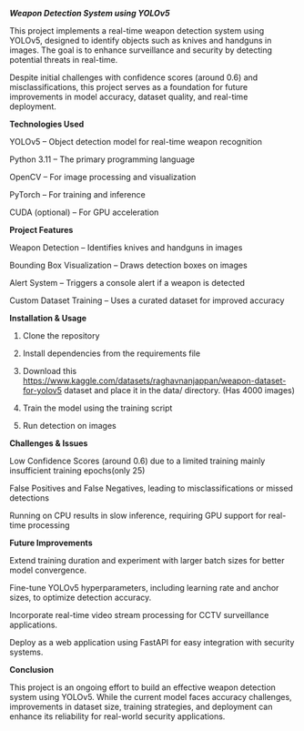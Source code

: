 ***Weapon Detection System using YOLOv5***

This project implements a real-time weapon detection system using YOLOv5, designed to identify objects such as knives and handguns in images. The goal is to enhance surveillance and security by detecting potential threats in real-time.

Despite initial challenges with confidence scores (around 0.6) and misclassifications, this project serves as a foundation for future improvements in model accuracy, dataset quality, and real-time deployment.

**Technologies Used**

YOLOv5 – Object detection model for real-time weapon recognition

Python 3.11 – The primary programming language

OpenCV – For image processing and visualization

PyTorch – For training and inference

CUDA (optional) – For GPU acceleration


**Project Features**

Weapon Detection – Identifies knives and handguns in images

Bounding Box Visualization – Draws detection boxes on images

Alert System – Triggers a console alert if a weapon is detected

Custom Dataset Training – Uses a curated dataset for improved accuracy


**Installation & Usage**

1. Clone the repository


2. Install dependencies from the requirements file


3. Download this 
https://www.kaggle.com/datasets/raghavnanjappan/weapon-dataset-for-yolov5
dataset and place it in the data/ directory. (Has 4000 images)


4. Train the model using the training script


5. Run detection on images



**Challenges & Issues**

Low Confidence Scores (around 0.6) due to a limited training mainly insufficient training epochs(only 25)

False Positives and False Negatives, leading to misclassifications or missed detections

Running on CPU results in slow inference, requiring GPU support for real-time processing


**Future Improvements**

Extend training duration and experiment with larger batch sizes for better model convergence.

Fine-tune YOLOv5 hyperparameters, including learning rate and anchor sizes, to optimize detection accuracy.

Incorporate real-time video stream processing for CCTV surveillance applications.

Deploy as a web application using FastAPI for easy integration with security systems.


**Conclusion**

This project is an ongoing effort to build an effective weapon detection system using YOLOv5. While the current model faces accuracy challenges, improvements in dataset size, training strategies, and deployment can enhance its reliability for real-world security applications.
